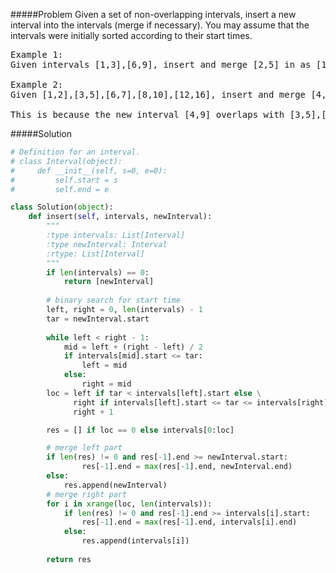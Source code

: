 #####Problem
Given a set of non-overlapping intervals, insert a new interval into the intervals (merge if necessary).
You may assume that the intervals were initially sorted according to their start times.

<pre>
Example 1:
Given intervals [1,3],[6,9], insert and merge [2,5] in as [1,5],[6,9].

Example 2:
Given [1,2],[3,5],[6,7],[8,10],[12,16], insert and merge [4,9] in as [1,2],[3,10],[12,16].

This is because the new interval [4,9] overlaps with [3,5],[6,7],[8,10].
</pre>

#####Solution
```python
# Definition for an interval.
# class Interval(object):
#     def __init__(self, s=0, e=0):
#         self.start = s
#         self.end = e

class Solution(object):
    def insert(self, intervals, newInterval):
        """
        :type intervals: List[Interval]
        :type newInterval: Interval
        :rtype: List[Interval]
        """
        if len(intervals) == 0:
            return [newInterval]
        
        # binary search for start time
        left, right = 0, len(intervals) - 1
        tar = newInterval.start
        
        while left < right - 1:
            mid = left + (right - left) / 2
            if intervals[mid].start <= tar:
                left = mid
            else:
                right = mid
        loc = left if tar < intervals[left].start else \
              right if intervals[left].start <= tar <= intervals[right].start else \
              right + 1

        res = [] if loc == 0 else intervals[0:loc]

        # merge left part
        if len(res) != 0 and res[-1].end >= newInterval.start:
                res[-1].end = max(res[-1].end, newInterval.end)
        else:
            res.append(newInterval)
        # merge right part
        for i in xrange(loc, len(intervals)):
            if len(res) != 0 and res[-1].end >= intervals[i].start:
                res[-1].end = max(res[-1].end, intervals[i].end)
            else:
                res.append(intervals[i])
        
        return res
        
        
```